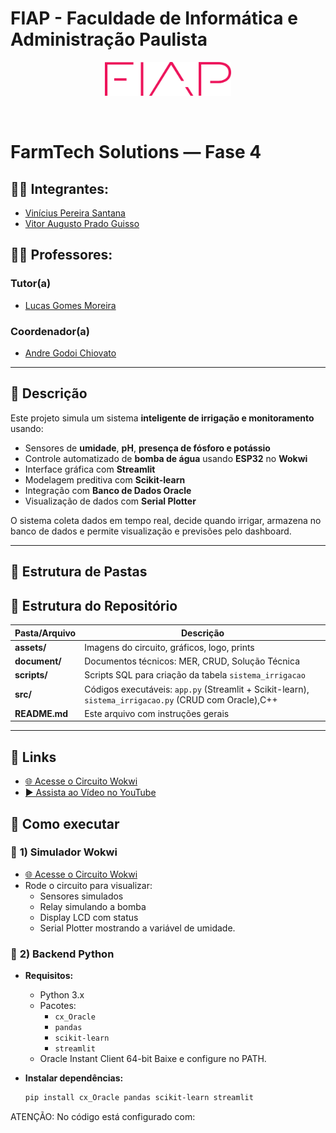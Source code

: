 # FIAP - Faculdade de Informática e Administração Paulista

<p align="center">
<a href="https://www.fiap.com.br/">
  <img src="assets/logo-fiap.png" alt="FIAP - Faculdade de Informática e Administração Paulista" border="0" width="40%" height="40%">
</a>
</p>

<br>

# FarmTech Solutions — Fase 4

## 👨‍🎓 Integrantes:
- [Vinícius Pereira Santana](https://www.linkedin.com/company/inova-fusca)
- [Vitor Augusto Prado Guisso](https://www.linkedin.com/company/inova-fusca)

## 👩‍🏫 Professores:
### Tutor(a)
- [Lucas Gomes Moreira](https://www.linkedin.com/company/inova-fusca)
### Coordenador(a)
- [Andre Godoi Chiovato](https://www.linkedin.com/company/inova-fusca)

---

## 📜 Descrição

Este projeto simula um sistema **inteligente de irrigação e monitoramento** usando:
- Sensores de **umidade**, **pH**, **presença de fósforo e potássio**
- Controle automatizado de **bomba de água** usando **ESP32** no **Wokwi**
- Interface gráfica com **Streamlit**
- Modelagem preditiva com **Scikit-learn**
- Integração com **Banco de Dados Oracle**
- Visualização de dados com **Serial Plotter**

O sistema coleta dados em tempo real, decide quando irrigar, armazena no banco de dados e permite visualização e previsões pelo dashboard.

---

## 📁 Estrutura de Pastas

## 📂 **Estrutura do Repositório**

| Pasta/Arquivo                | Descrição |
| ---------------------------  | --------- |
| **assets/**                  | Imagens do circuito, gráficos, logo, prints |
| **document/**                | Documentos técnicos: MER, CRUD, Solução Técnica |
| **scripts/**                 | Scripts SQL para criação da tabela `sistema_irrigacao` |
| **src/**                     | Códigos executáveis: `app.py` (Streamlit + Scikit-learn), `sistema_irrigacao.py` (CRUD com Oracle),C++ |
| **README.md**                | Este arquivo com instruções gerais |

---
## 🔗 **Links**

- [🌐 Acesse o Circuito Wokwi](https://wokwi.com/projects/434291929867724801)
- [▶️ Assista ao Vídeo no YouTube](https://youtu.be/hbWBFAC73Io)

## 🔧 Como executar

### 📌 **1) Simulador Wokwi**
- [🌐 Acesse o Circuito Wokwi](https://wokwi.com/projects/434291929867724801)
- Rode o circuito para visualizar:
  - Sensores simulados
  - Relay simulando a bomba
  - Display LCD com status
  - Serial Plotter mostrando a variável de umidade.

### 📌 **2) Backend Python**
- **Requisitos:**
  - Python 3.x
  - Pacotes:
    - `cx_Oracle`
    - `pandas`
    - `scikit-learn`
    - `streamlit`
  - Oracle Instant Client 64-bit
     Baixe e configure no PATH.
    
- **Instalar dependências:**
  ```bash
  pip install cx_Oracle pandas scikit-learn streamlit

ATENÇÃO: No código está configurado com:
